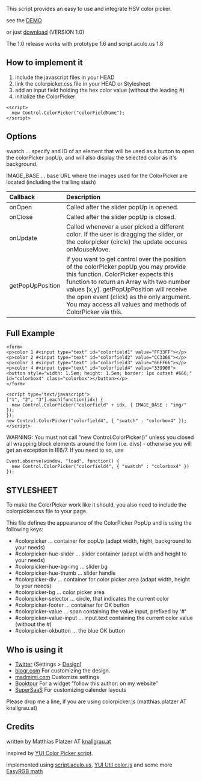 This script provides an easy to use and integrate HSV color picker.

see the [DEMO](http://www.knallgrau.at/code/colorpicker/demo)

or just [download](http://colorpickerjs.googlecode.com/files/colorpickerjs-1.0.zip) (VERSION 1.0)

The 1.0 release works with prototype 1.6 and script.aculo.us 1.8

## How to implement it ##

  1. include the javascript files in your HEAD
  1. link the colorpicker.css file in your HEAD or Stylesheet
  1. add an input field holding the hex color value (without the leading #)
  1. initialize the ColorPicker

```
<script>
  new Control.ColorPicker("colorFieldName");
</script>
```

## Options ##

swatch ... specify and ID of an element that will be used as a button to open the colorPicker popUp, and will also display the selected color as it's background.

IMAGE\_BASE ... base URL where the images used for the ColorPicker are located (including the trailling slash)

| **Callback** 	| **Description** |
|:--------------|:----------------|
| onOpen 	      | Called after the slider popUp is opened. |
| onClose 	     | Called after the slider popUp is closed. |
| onUpdate 	    | Called whenever a user picked a different color. If the user is dragging the slider, or the colorpicker (circle) the update occures onMouseMove. |
| getPopUpPosition 	| If you want to get control over the position of the colorPicker popUp you may provide this function. ColorPicker expects this function to return an Array with two number values [x,y]. getPopUpPosition will receive the open event (click) as the only argument. You may access all values and methods of ColorPicker via this. |

## Full Example ##

```
<form>
<p>color 1 #<input type="text" id="colorfield1" value="FF33FF"></p>
<p>color 2 #<input type="text" id="colorfield2" value="CC3366"></p>
<p>color 3 #<input type="text" id="colorfield3" value="66FF66"></p>
<p>color 4 #<input type="text" id="colorfield4" value="339900"> <button style="width: 1.5em; height: 1.5em; border: 1px outset #666;" id="colorbox4" class="colorbox"></button></p>
</form>

<script type="text/javascript">
["1", "2", "3"].each(function(idx) {
  new Control.ColorPicker("colorfield" + idx, { IMAGE_BASE : "img/" });
});
new Control.ColorPicker("colorfield4", { "swatch" : "colorbox4" });
</script>
```

WARNING: You must not call "new Control.ColorPicker()" unless you closed all wrapping block elements around the form (i.e. divs) - otherwise you will get an exception in IE6/7. If you need to so, use

```
Event.observe(window, "load", function() { 
  new Control.ColorPicker("colorfield4", { "swatch" : "colorbox4" })
});
```

## STYLESHEET ##

To make the ColorPicker work like it should, you also need to include the colorpicker.css file to your page.

This file defines the appearance of the ColorPicker PopUp and is using the following keys:

  * #colorpicker ... container for popUp (adapt width, hight, background to your needs)
  * #colorpicker-hue-slider ... slider container (adapt width and height to your needs)
  * #colorpicker-hue-bg-img ... slider bg
  * #colorpicker-hue-thumb ... slider handle
  * #colorpicker-div ... container for color picker area (adapt width, height to your needs)
  * #colorpicker-bg ... color picker area
  * #colorpicker-selector ... circle, that indicates the current color
  * #colorpicker-footer ... container for OK button
  * #colorpicker-value ... span containing the value input, prefixed by '#'
  * #colorpicker-value-input ... input.text containing the current color value (without the #)
  * #colorpicker-okbutton ... the blue OK button

## Who is using it ##

  * [Twitter](http://www.twitter.com) (Settings > [Design](http://twitter.com/account/profile_settings))
  * [blogr.com](http://www.blogr.com) For customizing the design.
  * [madmimi.com](http://madmimi.com) Customize settings
  * [Booktour](http://booktour.com) For a widget "follow this author: on my website"
  * [SuperSaaS](http://www.supersaas.com) For customizing calender layouts

Please drop me a line, if you are using colorpicker.js (matthias.platzer AT knallgrau.at)

## Credits ##

written by Matthias Platzer AT [knallgrau.at](http://www.knallgrau.at)

inspired by [YUI Color Picker script](http://www.dynamicdrive.com/dynamicindex11/yuicolorpicker/).

implemented using [script.aculo.us](http://script.aculo.us), [YUI Util color.js](http://developer.yahoo.com/yui/) and some more [EasyRGB math](http://www.easyrgb.com/math.html)